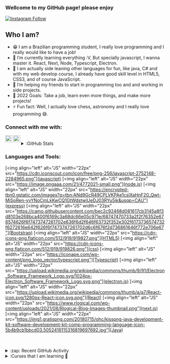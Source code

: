 ### Wellcome to my GitHub page! please enjoy


[![Instagram Follow](https://www.instagram.com/kkphoenixgx/)](https://twitter.com/intent/follow?original_referer=https%3A%2F%2Fgithub.com%2FcodeSTACKr&screen_name=codeSTACKr)

## Who I am?

- 😁 I am a Brazilian programming student, I really love programming and I really would like to have a job!
- 🌱 I’m currently learning everything :V, But specially javascript, I wanna master it. React, Next, Node, Typescript, Electron.
- 👾 I am actually side leaning other languages for fun, like java, C# and with my web develop course, I already have good skill level in HTML5, CSS3, and of course JavaScript.
- 👯 I’m helping my friends to start in programming too and and working in side projects.
- 🥅 2022 Goals: Take a job, learn even more things, and make more projects!
- ⚡ Fun fact: Well, I actually love chess, astronomy and I really love programming 😅.

### Connect with me with:

[<img align="left" alt="Kauã Alves Santos | LinkedIn" width="22px" src="https://cdn.jsdelivr.net/npm/simple-icons@v3/icons/linkedin.svg" />][Linkedin]
[<img align="left" alt="Kauã Alves Santos | Instagram" width="22px" src="https://cdn.jsdelivr.net/npm/simple-icons@v3/icons/instagram.svg" />][Instagram]

<br />

<details>
  <summary>:GitHub Stats</summary>

  <img align="left" alt="kkphoenix GitHub Stats" src="https://github-readme-stats.codestackr.vercel.app/api?username=codeSTACKr&show_icons=true&hide_border=true" />

</details>

### Languages and Tools:

[<img align="left" alt="JS" width="22px" src="https://cdn.iconscout.com/icon/free/png-256/javascript-2752148-2284965.png"](javascript)
[<img align="left" alt="JS" width="22px" src="https://image.pngaaa.com/21/4772021-small.png"](node.js)
[<img align="left" alt="JS" width="22px" src="https://encrypted-tbn0.gstatic.com/images?q=tbn:ANd9GcR49CPLVKPAe1cslXaHnF20_Qwt-MiSoRen-vvYNoCmLkKwCQ1GtWdstwiUeDJ03RYu5ik&usqp=CAU"](express)
[<img align="left" alt="JS" width="22px" src="https://camo.githubusercontent.com/bec2c92468d081617cb3145a8f3d8103e268bca400f6169c3a68dc66e05c971e/68747470733a2f2f76352e676574626f6f7473747261702e636f6d2f646f63732f352e302f6173736574732f6272616e642f626f6f7473747261702d6c6f676f2d736861646f772e706e67"](Bootstrap)
[<img align="left" alt="JS" width="22px" src="https://cdn-icons-png.flaticon.com/512/919/919827.png"](HTML5)
[<img align="left" alt="JS" width="22px" src="https://cdn-icons-png.flaticon.com/512/919/919826.png"](css)
[<img align="left" alt="JS" width="22px" src="https://iconape.com/wp-content/png_logo_vector/typescript.png"](Typescript)
[<img align="left" alt="JS" width="22px" src="https://upload.wikimedia.org/wikipedia/commons/thumb/9/91/Electron_Software_Framework_Logo.svg/1024px-Electron_Software_Framework_Logo.svg.png"](electron.js)
[<img align="left" alt="JS" width="22px" src="https://upload.wikimedia.org/wikipedia/commons/thumb/a/a7/React-icon.svg/1280px-React-icon.svg.png"](React)
[<img align="left" alt="JS" width="22px" src="https://www.rlogical.com/wp-content/uploads/2021/08/Rlogical-Blog-Images-thumbnail.png"](next.js)
[<img align="left" alt="JS" width="22px" src="https://img1.gratispng.com/20180715/ohc/kisspng-java-development-kit-software-development-kit-comp-programming-language-icon-5b4b9cb1bbcd03.5052416115316819697692.jpg"](Java)

<br />
<br />


<details>
  <summary>:zap: Recent GitHub Activity</summary>
  
<!--START_SECTION:activity-->

- I made a [calculator using js](https://kkphoenixgx.github.io/CalculadoraJs/) made all just with css, html and js without ES6, for you take a look into my vanilla programming. This project don't have a responsive page yet

- I am currently working in a [snake game](kkphoenixgx.github.io/speedsnake/) that have bosses, walls, enemies, levels, a market that you can buy things with the apples that you collected in game. I made a snake game different then everything you already saw. This project don't have a responsive page yet

- I am currently working in a PetShop web site that my focus is show how I deal with web develop in real life, how I think and implement my programming skills.

<!--END_SECTION:activity-->

</details>

</details>

<details>
  <summary>:Curses that I am learning 🌲</summary>

- I am learning javascript in the [javascript course of HCODE](https://github.com/kkphoenixgx/JavascriptCourse)
- Learning [web-develop](https://github.com/kkphoenixgx/Web-developer-course)
- Learning [Node.js](https://github.com/kkphoenixgx/Nodejs-Course)
- Learning [Typescript](https://github.com/kkphoenixgx/Typescript-course)
- Learning [Electron](https://github.com/kkphoenixgx/Electron.js_course)
- learning [React and Next](https://github.com/kkphoenixgx/React.js-Next.js_Course)
- learning [Java](https://github.com/kkphoenixgx/JavaCurse)

</details>

[instagram]: https://www.instagram.com/kkphoenixgx/
[linkedin]: https://www.linkedin.com/in/kau%C3%A3-alves-santos-873b85203/
